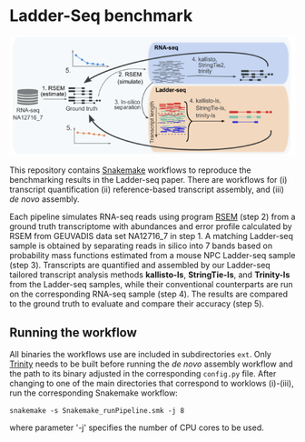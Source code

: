 # Ladder-Seq benchmark

![Ladder-Seq benchmark](/Benchmark700.png)

This repository contains [Snakemake](https://snakemake.readthedocs.io/en/stable/) workflows to reproduce the benchmarking results in the Ladder-seq paper. There are workflows for (i) transcript quantification 
(ii) reference-based transcript assembly, and (iii) *de novo* assembly. 

Each pipeline simulates RNA-seq reads using program [RSEM](https://deweylab.github.io/RSEM/) (step 2) from a ground truth transcriptome with abundances and error profile
calculated by RSEM from GEUVADIS data set NA12716_7 in step 1. A matching Ladder-seq sample is obtained by separating reads in silico into 7 bands based on 
probability mass functions estimated from a mouse NPC Ladder-seq sample (step 3). 
Transcripts are quantified and assembled by our Ladder-seq tailored transcript analysis methods **kallisto-ls**, **StringTie-ls**, and **Trinity-ls** from the Ladder-seq samples, 
while their conventional counterparts are run on the corresponding RNA-seq sample (step 4). The results are compared to the ground truth to evaluate and compare their 
accuracy (step 5).

## Running the workflow
All binaries the workflows use are included in subdirectories ``ext``. Only [Trinity](https://github.com/trinityrnaseq/trinityrnaseq/wiki) needs to be built before running the *de novo* assembly workflow and the path 
to its binary adjusted in the corresponding ``config.py`` file. 
After changing to one of the main directories that correspond to worklows (i)-(iii), run the corresponding Snakemake workflow:
```shell
snakemake -s Snakemake_runPipeline.smk -j 8
```
where parameter '-j' specifies the number of CPU cores to be used. 


